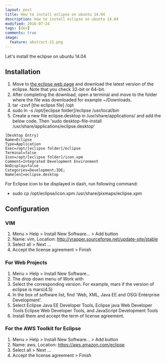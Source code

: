 ```yaml
---
layout: post
title: How to install eclipse on ubuntu 14.04
description: How to install eclipse on ubuntu 14.04
modified: 2016-07-24
tags: [dev]
comments: true
image:
  feature: abstract-21.png
---
```

Let's install the eclipse on ubuntu 14.04

## Installation

1. Move to [the eclipse web page](www.eclipse.org/) and download the latest version of the eclipse. Note that you check 32-bit or 64-bit.
2. After completing the download, open a terminal and move to the folder where the file was downloaded for example ~/Downloads.
3. tar -zxvf [the eclipse file] /opt
4. sudo ln -s /opt/[eclipse folder]/eclipse /usr/local/bin
5. Create a new file eclipse.desktop in /usr/share/applications/ and add the below code. Then 'sudo desktop-file-install /usr/share/applications/eclipse.desktop'

```
[Desktop Entry]
Name=Eclipse
Type=Application
Exec=/opt/[eclipse folder]/eclipse
Terminal=false
Icon=/opt/[eclipse folder]/icon.xpm
Comment=Integrated Development Environment
NoDisplay=false
Categories=Development;IDE;
Name[en]=eclipse.desktop
```

For Eclipse icon to be displayed in dash, run following command:

- sudo cp /opt/eclipse/icon.xpm /usr/share/pixmaps/eclipse.xpm

## Configuration

### VIM 

1. Menu > Help > Install New Software... > Add button
2. Name: vim, Location: http://vrapper.sourceforge.net/update-site/stable
3. Select all > Next ...
4. Accept the license agreement > Finish

### For Web Projects

1. Menu > Help > Install New Software... 
2. The drop down menu of Work with
3. Select the corresponding version. For example, mars if the version of eclipse is mars(4.5)
4. In the box of software list, find 'Web, XML, Java EE and OSGi Enterprise Development'.
5. Select Eclipse Java EE Developer Tools, Eclipse java Web Developer Tools Eclipse Web Developer Tools, and JavaScript Development Tools
6. Install them and accept the term of license agreement. 

### For the AWS Toolkit for Eclipse

1. Menu > Help > Install New Software... > Add button
2. Name: aws, Location: https://aws.amazon.com/eclipse
3. Select all > Next ...
4. Accept the license agreement > Finish
